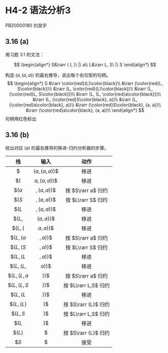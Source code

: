 # H4-2 语法分析3

PB20000180 刘良宇

## 3.16 (a)

用习题 3.1 的文法：

$$
\begin{align*}
S&\rarr ( L )\ |\ a\\
L&\rarr L, S\ |\ S
\end{align*}
$$

构造 $(a, (a, a) )$ 的最右推导，说出每个右句型的句柄。
$$
\begin{align*}
S &\rarr \color{red}(L)\color{black}\\
  &\rarr (\color{red}L, S\color{black})\\
  &\rarr (L, \color{red}(L)\color{black})\\
  &\rarr (L, (\color{red}L, S\color{black}))\\
  &\rarr (L, (L, \color{red}a\color{black}))\\
  &\rarr (L, (\color{red}S\color{black}, a))\\
  &\rarr (L, (\color{red}a\color{black}, a))\\
  &\rarr (\color{red}S\color{black}, (a, a))\\
  &\rarr (\color{red}a\color{black}, (a, a))\\
\end{align*}
$$
句柄用红色标出

## 3.16 (b)

给出对应 (a) 的最右推导的移进-归约分析器的步骤。

|     栈      |       输入       |         动作         |
| :---------: | :--------------: | :------------------: |
|    $\$$     | $(a, (a, a) )\$$ |         移进         |
|    $\$($    | $a, (a, a) )\$$  |         移进         |
|   $\$(a$    |  $, (a, a) )\$$  |  按 $S\rarr a$ 归约  |
|   $\$(S$    |  $, (a, a) )\$$  |  按 $L\rarr S$ 归约  |
|   $\$(L$    |  $, (a, a) )\$$  |         移进         |
|   $\$(L,$   |   $(a, a) )\$$   |         移进         |
|  $\$(L,($   |   $a, a) )\$$    |         移进         |
|  $\$(L,(a$  |    $, a) )\$$    |  按 $S\rarr a$ 归约  |
|  $\$(L,(S$  |    $, a) )\$$    |  按 $L\rarr S$ 归约  |
|  $\$(L,(L$  |    $, a) )\$$    |         移进         |
| $\$(L,(L,$  |     $a) )\$$     |         移进         |
| $\$(L,(L,a$ |     $) )\$$      |  按 $S\rarr a$ 归约  |
| $\$(L,(L,S$ |     $) )\$$      | 按 $L\rarr L,S$ 归约 |
|  $\$(L,(L$  |     $) )\$$      |         移进         |
| $\$(L,(L)$  |      $)\$$       | 按 $S\rarr (L)$ 归约 |
|  $\$(L,S$   |      $)\$$       | 按 $L\rarr L,S$ 归约 |
|   $\$(L$    |      $)\$$       |         移进         |
|   $\$(L)$   |       $\$$       | 按 $S\rarr (L)$ 归约 |
|    $\$S$    |       $\$$       |         接受         |

